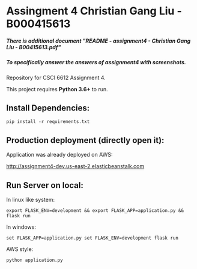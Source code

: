 # Assingment 4 Christian Gang Liu - B000415613
##### There is additional document "README - assignment4 - Christian Gang Liu - B00415613.pdf"
##### To specifically answer the answers of assignment4 with screenshots.

Repository for CSCI 6612 Assignment 4.

This project requires **Python 3.6+** to run.

## Install Dependencies:

`pip install -r requirements.txt`

## Production deployment (directly open it):

Application was already deployed on AWS:

http://assignment4-dev.us-east-2.elasticbeanstalk.com

## Run Server on local:

In linux like system:

`export FLASK_ENV=development && export FLASK_APP=application.py && flask run`

In windows:

`set FLASK_APP=application.py
 set FLASK_ENV=development
 flask run`
 
AWS style:
 
`python application.py`